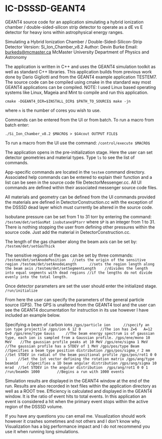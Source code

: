 # IC-DSSSD-GEANT4
GEANT4 source code for an application simulating a hybrid ionization chamber / double-sided-silicon
strip detector to operate as a dE vs E detector for heavy ions within astrophysical energy ranges.

Simulating a Hybrid Ionization Chamber / Double-Sided-Silicon-Strip Detector
Version: Si_Ion_Chamber_v8.2
Author: Devin Burke  Email: burkeds@mcmaster.ca
McMaster University
Department of Physics and Astronomy

The application is written in C++ and uses the GEANT4 simulation toolkit as well as standard
C++ libraries. This application builds from previous work done by Dario Gigliotti and from the
GEANT4 example application TESTEM7. 
The source code can be compiled using cmake in the standard way most GEANT4 applications can be compiled.
NOTE: I used Linux based operating systems like Linux, Mageia and Mint to compile and run this application.

`cmake -DGEANT4_DIR=$INSTALL_DIR$ $PATH_TO_SOURCE$ make -jn`

where `n` is the number of cores you wish to use.

Commands can be entered from the UI or from batch. To run a macro from batch enter:

`./Si_Ion_Chamber_v8.2 $MACRO$ > $G4cout OUTPUT FILE$`

To run a macro from the UI use the command:
`/control/execute $MACRO$`
			
The application opens in the pre-initialization stage. Here the user can set detector geometries and material
types. 
Type `ls` to see the list of commands.

App-specific commands are located in the `testem` command directory. Associated help commands can be entered
to explain their function and a list can be seen in the source code file DetectorMessenger.cc. All UI 
commands are defined within their associated messenger source code files.

All materials and geometry can be defined from the UI commands provided the materials are defined in
DetectorConstruction.cc with the exception of the DSSSD dead layer which must currently be altered 
in the source code.

Isobutane pressure can be set from 1 to 31 torr by entering the command:
`/testem/det/setGasMat isobutane$Ptorr`
where `$P` is an integer from 1 to 31.
There is nothing stopping the user from defining other pressures within the source code. Just add the
material in DetectorConstruction.cc.

The length of the gas chamber along the beam axis can be set by:
`/testem/det/setGasThick`

The sensitive regions of the gas can be set by three commands:
`/testem/det/setAnodePosition	//sets the origin of the sensitive region
/testem/det/setAnodeLength		//sets the region length along the beam axis
/testem/det/setSegmentLength	//divides the length into equal segments with dead regions
								//if the lengths do not divide evenly into the total length.`

Once detector parameters are set the user should enter the initialized stage.
`/run/initialize`

From here the user can specify the parameters of the general particle source (GPS). The GPS is unaltered
from the GEANT4 tool and the user can see the GEANT4 documentation for instruction in its use however
I have included an example below.

Specifying a beam of carbon ions
`/gps/particle ion    	//specify an ion type projectile
/gps/ion 6 12 0			//The ion has Z=6	A=12 Q=0
/gps/ene/type Gauss		//The beam energy spectrum is of gaussian type, each ion is sampled from a Gaussian profile.
/gps/ene/mono 10 MeV	//The gaussian profile peaks at 10 MeV
/gps/ene/sigma 1 MeV 	//The gaussian profile has a STDEV of 1 MeV
/gps/pos/type Beam		//Specifies a beam type position distribution
/gps/pos/sigma_r 2 mm	//Set STDEV in radial of the beam positional profile
/gps/pos/rot1 0 0 1		//Set the 1st vector defining the rotation matrix
/gps/ang/type beam1d	//Specifies a 1D beam angular distribution
/gps/ang/sigma 10 mrad	//Set STDEV in the angular distribution 
/gps/ang/rot1 0 0 1
/run/beamOn 1000		//Begins a run with 1000 events`

Simulation results are displayed in the GEANT4 window at the end of the run. Results are also recorded in text
files within the application directory as well as a ROOT tree. 
Efficiency is calculated and displayed in the GEANT4 window. It is the ratio of event hits to total events. 
In this application an event is considered a hit when the primary event stops within the active region of the DSSSD
volume.

If you have any questions you can email me. Visualization should work however it crashes sometimes and not others 
and I don't know why. Visualization has a big performance impact and I do not recommend you use it when running
long simulations.